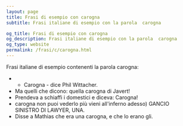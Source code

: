 ```yaml
---
layout: page
title: Frasi di esempio con carogna 
subtitle: Frasi italiane di esempio con la parola  carogna

og_title: Frasi di esempio con carogna 
og_description: Frasi italiane di esempio con la parola  carogna
og_type: website
permalink: /frasi/c/carogna.html
---
```


Frasi italiane di esempio contenenti la parola carogna:


- - Carogna - dice Phil Wittacher.
- Ma quelli che dicono: quella carogna di Javert!
- Prendeva a schiaffi i domestici e diceva: Carogna!
- carogna non puoi vederlo più vieni all'inferno adesso) GANCIO SINISTRO DI LAWYER, UNA.
- Disse a Mathias che era una carogna, e che lo erano gli.
